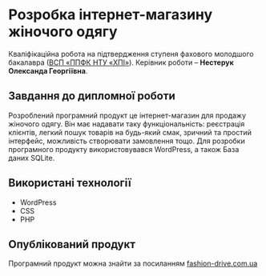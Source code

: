 # Розробка інтернет-магазину жіночого одягу

Кваліфікаційна робота на підтвердження ступеня фахового молодшого
бакалавра ([ВСП «ППФК НТУ «ХПІ»](http://polytechnic.poltava.ua)). Керівник
роботи – **Нестерук Олександа Георгіївна**.

## Завдання до дипломної роботи
Розроблений програмний продукт це інтернет-магазин для продажу жіночого одягу. Він має надавати таку функціональність: реєстрація клієнтів, легкий пошук товарів на будь-який смак, зричний та простий інтерфейс, можливість створювати замовлення тощо.
Для розробки програмного продукту використовувався WordPress, а також База даних SQLite.


## Використані технології
* WordPress
* CSS
* PHP

  
## Опублікований продукт
Програмний продукт можна знайти за посиланням [fashion-drive.com.ua](https://fashion-drive.com.ua/)
